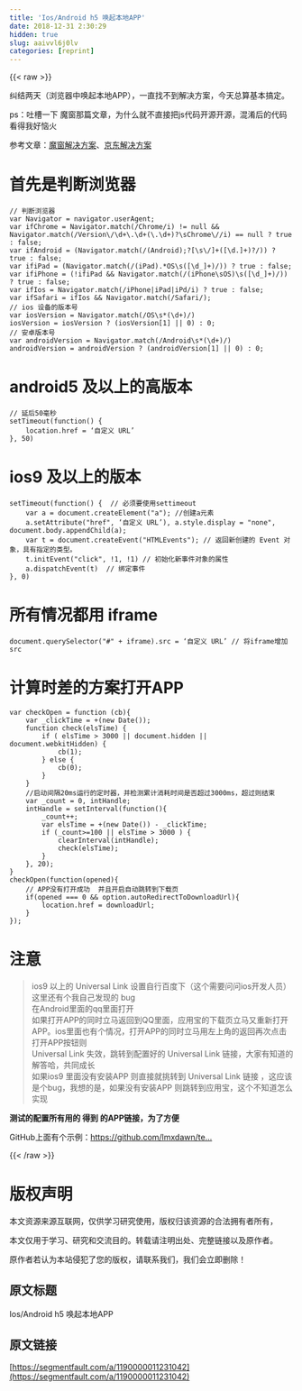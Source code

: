 ```yaml
---
title: 'Ios/Android h5 唤起本地APP' 
date: 2018-12-31 2:30:29
hidden: true
slug: aaivvl6j0lv
categories: [reprint]
---
```


{{< raw >}}

                    
<p>纠结两天（浏览器中唤起本地APP），一直找不到解决方案，今天总算基本搞定。</p>
<p>ps：吐槽一下 魔窗那篇文章，为什么就不直接把js代码开源开源，混淆后的代码看得我好恼火</p>
<p>参考文章：<a href="https://segmentfault.com/a/1190000006929722">魔窗解决方案</a>、<a href="https://segmentfault.com/a/1190000006929722" target="_blank">京东解决方案</a></p>
<h1 id="articleHeader0">首先是判断浏览器</h1>
<div class="widget-codetool" style="display:none;">
      <div class="widget-codetool--inner">
      <span class="selectCode code-tool" data-toggle="tooltip" data-placement="top" title="" data-original-title="全选"></span>
      <span type="button" class="copyCode code-tool" data-toggle="tooltip" data-placement="top" data-clipboard-text="// 判断浏览器
var Navigator = navigator.userAgent;
var ifChrome = Navigator.match(/Chrome/i) != null &amp;&amp; Navigator.match(/Version\/\d+\.\d+(\.\d+)?\sChrome\//i) == null ? true : false;
var ifAndroid = (Navigator.match(/(Android);?[\s\/]+([\d.]+)?/)) ? true : false;
var ifiPad = (Navigator.match(/(iPad).*OS\s([\d_]+)/)) ? true : false;
var ifiPhone = (!ifiPad &amp;&amp; Navigator.match(/(iPhone\sOS)\s([\d_]+)/)) ? true : false;
var ifIos = Navigator.match(/iPhone|iPad|iPd/i) ? true : false;
var ifSafari = ifIos &amp;&amp; Navigator.match(/Safari/);
// ios 设备的版本号
var iosVersion = Navigator.match(/OS\s*(\d+)/)
iosVersion = iosVersion ? (iosVersion[1] || 0) : 0;
// 安卓版本号
var androidVersion = Navigator.match(/Android\s*(\d+)/)
androidVersion = androidVersion ? (androidVersion[1] || 0) : 0;" title="" data-original-title="复制"></span>
      <span type="button" class="saveToNote code-tool" data-toggle="tooltip" data-placement="top" title="" data-original-title="放进笔记"></span>
      </div>
      </div><pre class="hljs javascript"><code><span class="hljs-comment">// 判断浏览器</span>
<span class="hljs-keyword">var</span> Navigator = navigator.userAgent;
<span class="hljs-keyword">var</span> ifChrome = Navigator.match(<span class="hljs-regexp">/Chrome/i</span>) != <span class="hljs-literal">null</span> &amp;&amp; Navigator.match(<span class="hljs-regexp">/Version\/\d+\.\d+(\.\d+)?\sChrome\//i</span>) == <span class="hljs-literal">null</span> ? <span class="hljs-literal">true</span> : <span class="hljs-literal">false</span>;
<span class="hljs-keyword">var</span> ifAndroid = (Navigator.match(<span class="hljs-regexp">/(Android);?[\s\/]+([\d.]+)?/</span>)) ? <span class="hljs-literal">true</span> : <span class="hljs-literal">false</span>;
<span class="hljs-keyword">var</span> ifiPad = (Navigator.match(<span class="hljs-regexp">/(iPad).*OS\s([\d_]+)/</span>)) ? <span class="hljs-literal">true</span> : <span class="hljs-literal">false</span>;
<span class="hljs-keyword">var</span> ifiPhone = (!ifiPad &amp;&amp; Navigator.match(<span class="hljs-regexp">/(iPhone\sOS)\s([\d_]+)/</span>)) ? <span class="hljs-literal">true</span> : <span class="hljs-literal">false</span>;
<span class="hljs-keyword">var</span> ifIos = Navigator.match(<span class="hljs-regexp">/iPhone|iPad|iPd/i</span>) ? <span class="hljs-literal">true</span> : <span class="hljs-literal">false</span>;
<span class="hljs-keyword">var</span> ifSafari = ifIos &amp;&amp; Navigator.match(<span class="hljs-regexp">/Safari/</span>);
<span class="hljs-comment">// ios 设备的版本号</span>
<span class="hljs-keyword">var</span> iosVersion = Navigator.match(<span class="hljs-regexp">/OS\s*(\d+)/</span>)
iosVersion = iosVersion ? (iosVersion[<span class="hljs-number">1</span>] || <span class="hljs-number">0</span>) : <span class="hljs-number">0</span>;
<span class="hljs-comment">// 安卓版本号</span>
<span class="hljs-keyword">var</span> androidVersion = Navigator.match(<span class="hljs-regexp">/Android\s*(\d+)/</span>)
androidVersion = androidVersion ? (androidVersion[<span class="hljs-number">1</span>] || <span class="hljs-number">0</span>) : <span class="hljs-number">0</span>;</code></pre>
<h1 id="articleHeader1">android5 及以上的高版本</h1>
<div class="widget-codetool" style="display:none;">
      <div class="widget-codetool--inner">
      <span class="selectCode code-tool" data-toggle="tooltip" data-placement="top" title="" data-original-title="全选"></span>
      <span type="button" class="copyCode code-tool" data-toggle="tooltip" data-placement="top" data-clipboard-text="// 延后50毫秒
setTimeout(function() {
    location.href = ‘自定义 URL’
}, 50)" title="" data-original-title="复制"></span>
      <span type="button" class="saveToNote code-tool" data-toggle="tooltip" data-placement="top" title="" data-original-title="放进笔记"></span>
      </div>
      </div><pre class="hljs stylus"><code><span class="hljs-comment">// 延后50毫秒</span>
<span class="hljs-function"><span class="hljs-title">setTimeout</span><span class="hljs-params">(function()</span></span> {
    location<span class="hljs-selector-class">.href</span> = ‘自定义 URL’
}, <span class="hljs-number">50</span>)</code></pre>
<h1 id="articleHeader2">ios9 及以上的版本</h1>
<div class="widget-codetool" style="display:none;">
      <div class="widget-codetool--inner">
      <span class="selectCode code-tool" data-toggle="tooltip" data-placement="top" title="" data-original-title="全选"></span>
      <span type="button" class="copyCode code-tool" data-toggle="tooltip" data-placement="top" data-clipboard-text="setTimeout(function() {  // 必须要使用settimeout
    var a = document.createElement(&quot;a&quot;); //创建a元素
    a.setAttribute(&quot;href&quot;, ‘自定义 URL’), a.style.display = &quot;none&quot;, document.body.appendChild(a);
    var t = document.createEvent(&quot;HTMLEvents&quot;); // 返回新创建的 Event 对象，具有指定的类型。
    t.initEvent(&quot;click&quot;, !1, !1) // 初始化新事件对象的属性
    a.dispatchEvent(t)  // 绑定事件
}, 0)" title="" data-original-title="复制"></span>
      <span type="button" class="saveToNote code-tool" data-toggle="tooltip" data-placement="top" title="" data-original-title="放进笔记"></span>
      </div>
      </div><pre class="hljs javascript"><code>setTimeout(<span class="hljs-function"><span class="hljs-keyword">function</span>(<span class="hljs-params"></span>) </span>{  <span class="hljs-comment">// 必须要使用settimeout</span>
    <span class="hljs-keyword">var</span> a = <span class="hljs-built_in">document</span>.createElement(<span class="hljs-string">"a"</span>); <span class="hljs-comment">//创建a元素</span>
    a.setAttribute(<span class="hljs-string">"href"</span>, ‘自定义 URL’), a.style.display = <span class="hljs-string">"none"</span>, <span class="hljs-built_in">document</span>.body.appendChild(a);
    <span class="hljs-keyword">var</span> t = <span class="hljs-built_in">document</span>.createEvent(<span class="hljs-string">"HTMLEvents"</span>); <span class="hljs-comment">// 返回新创建的 Event 对象，具有指定的类型。</span>
    t.initEvent(<span class="hljs-string">"click"</span>, !<span class="hljs-number">1</span>, !<span class="hljs-number">1</span>) <span class="hljs-comment">// 初始化新事件对象的属性</span>
    a.dispatchEvent(t)  <span class="hljs-comment">// 绑定事件</span>
}, <span class="hljs-number">0</span>)</code></pre>
<h1 id="articleHeader3">所有情况都用 iframe</h1>
<div class="widget-codetool" style="display:none;">
      <div class="widget-codetool--inner">
      <span class="selectCode code-tool" data-toggle="tooltip" data-placement="top" title="" data-original-title="全选"></span>
      <span type="button" class="copyCode code-tool" data-toggle="tooltip" data-placement="top" data-clipboard-text="document.querySelector(&quot;#&quot; + iframe).src = ‘自定义 URL’ // 将iframe增加src" title="" data-original-title="复制"></span>
      <span type="button" class="saveToNote code-tool" data-toggle="tooltip" data-placement="top" title="" data-original-title="放进笔记"></span>
      </div>
      </div><pre class="hljs dart"><code style="word-break: break-word; white-space: initial;"><span class="hljs-built_in">document</span>.<span class="hljs-built_in">querySelector</span>(<span class="hljs-string">"#"</span> + iframe).src = ‘自定义 URL’ <span class="hljs-comment">// 将iframe增加src</span></code></pre>
<h1 id="articleHeader4">计算时差的方案打开APP</h1>
<div class="widget-codetool" style="display:none;">
      <div class="widget-codetool--inner">
      <span class="selectCode code-tool" data-toggle="tooltip" data-placement="top" title="" data-original-title="全选"></span>
      <span type="button" class="copyCode code-tool" data-toggle="tooltip" data-placement="top" data-clipboard-text="var checkOpen = function (cb){
    var _clickTime = +(new Date());
    function check(elsTime) {
        if ( elsTime > 3000 || document.hidden || document.webkitHidden) {
            cb(1);
        } else {
            cb(0);
        }
    }
    //启动间隔20ms运行的定时器，并检测累计消耗时间是否超过3000ms，超过则结束
    var _count = 0, intHandle;
    intHandle = setInterval(function(){
        _count++;
        var elsTime = +(new Date()) - _clickTime;
        if (_count>=100 || elsTime > 3000 ) {
            clearInterval(intHandle);
            check(elsTime);
        }
    }, 20);
}
checkOpen(function(opened){
    // APP没有打开成功  并且开启自动跳转到下载页
    if(opened === 0 &amp;&amp; option.autoRedirectToDownloadUrl){
        location.href = downloadUrl;
    }
});" title="" data-original-title="复制"></span>
      <span type="button" class="saveToNote code-tool" data-toggle="tooltip" data-placement="top" title="" data-original-title="放进笔记"></span>
      </div>
      </div><pre class="hljs javascript"><code><span class="hljs-keyword">var</span> checkOpen = <span class="hljs-function"><span class="hljs-keyword">function</span> (<span class="hljs-params">cb</span>)</span>{
    <span class="hljs-keyword">var</span> _clickTime = +(<span class="hljs-keyword">new</span> <span class="hljs-built_in">Date</span>());
    <span class="hljs-function"><span class="hljs-keyword">function</span> <span class="hljs-title">check</span>(<span class="hljs-params">elsTime</span>) </span>{
        <span class="hljs-keyword">if</span> ( elsTime &gt; <span class="hljs-number">3000</span> || <span class="hljs-built_in">document</span>.hidden || <span class="hljs-built_in">document</span>.webkitHidden) {
            cb(<span class="hljs-number">1</span>);
        } <span class="hljs-keyword">else</span> {
            cb(<span class="hljs-number">0</span>);
        }
    }
    <span class="hljs-comment">//启动间隔20ms运行的定时器，并检测累计消耗时间是否超过3000ms，超过则结束</span>
    <span class="hljs-keyword">var</span> _count = <span class="hljs-number">0</span>, intHandle;
    intHandle = setInterval(<span class="hljs-function"><span class="hljs-keyword">function</span>(<span class="hljs-params"></span>)</span>{
        _count++;
        <span class="hljs-keyword">var</span> elsTime = +(<span class="hljs-keyword">new</span> <span class="hljs-built_in">Date</span>()) - _clickTime;
        <span class="hljs-keyword">if</span> (_count&gt;=<span class="hljs-number">100</span> || elsTime &gt; <span class="hljs-number">3000</span> ) {
            clearInterval(intHandle);
            check(elsTime);
        }
    }, <span class="hljs-number">20</span>);
}
checkOpen(<span class="hljs-function"><span class="hljs-keyword">function</span>(<span class="hljs-params">opened</span>)</span>{
    <span class="hljs-comment">// APP没有打开成功  并且开启自动跳转到下载页</span>
    <span class="hljs-keyword">if</span>(opened === <span class="hljs-number">0</span> &amp;&amp; option.autoRedirectToDownloadUrl){
        location.href = downloadUrl;
    }
});</code></pre>
<h1 id="articleHeader5">注意</h1>
<blockquote><p>ios9 以上的 Universal Link 设置自行百度下（这个需要问问ios开发人员） 这里还有个我自己发现的 bug<br>在Android里面的qq里面打开<br>如果打开APP的同时立马返回到QQ里面，应用宝的下载页立马又重新打开APP。ios里面也有个情况，打开APP的同时立马用左上角的返回再次点击打开APP按钮则<br>Universal Link 失效，跳转到配置好的 Universal Link 链接，大家有知道的解答哈，共同成长<br>如果ios9 里面没有安装APP 则直接就挑转到 Universal Link 链接 ，这应该是个bug，我想的是，如果没有安装APP 则跳转到应用宝，这个不知道怎么实现</p></blockquote>
<p><strong>测试的配置所有用的 得到 的APP链接，为了方便</strong></p>
<p>GitHub上面有个示例：<a href="https://github.com/lmxdawn/test/tree/master/test-openapp" rel="nofollow noreferrer" target="_blank"></a><a href="https://github.com/lmxdawn/test/tree/master/test-openapp" rel="nofollow noreferrer" target="_blank">https://github.com/lmxdawn/te...</a></p>

                
{{< /raw >}}

# 版权声明
本文资源来源互联网，仅供学习研究使用，版权归该资源的合法拥有者所有，

本文仅用于学习、研究和交流目的。转载请注明出处、完整链接以及原作者。

原作者若认为本站侵犯了您的版权，请联系我们，我们会立即删除！

## 原文标题
Ios/Android h5 唤起本地APP

## 原文链接
[https://segmentfault.com/a/1190000011231042](https://segmentfault.com/a/1190000011231042)

